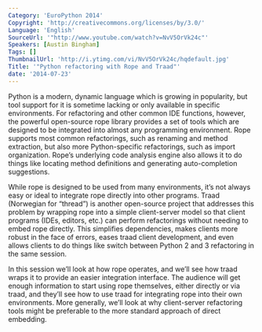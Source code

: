 ```yaml
---
Category: 'EuroPython 2014'
Copyright: 'http://creativecommons.org/licenses/by/3.0/'
Language: 'English'
SourceUrl: '"http://www.youtube.com/watch?v=NvV5OrVk24c"'
Speakers: [Austin Bingham]
Tags: []
ThumbnailUrl: 'http://i.ytimg.com/vi/NvV5OrVk24c/hqdefault.jpg'
Title: '"Python refactoring with Rope and Traad"'
date: '2014-07-23'
---
```

Python is a modern, dynamic language which is growing in popularity, but tool support for it is sometime lacking or only available in specific environments. For refactoring and other common IDE functions, however, the powerful open-source rope library provides a set of tools which are designed to be integrated into almost any programming environment. Rope supports most common refactorings, such as renaming and method extraction, but also more Python-specific refactorings, such as import organization. Rope’s underlying code analysis engine also allows it to do things like locating method definitions and generating auto-completion suggestions.

While rope is designed to be used from many environments, it’s not always easy or ideal to integrate rope directly into other programs. Traad  (Norwegian for “thread”) is another open-source project that addresses this problem by wrapping rope into a simple client-server model so that client programs (IDEs, editors, etc.) can perform refactorings without needing to embed rope directly. This simplifies dependencies, makes clients more robust in the face of errors, eases traad client development, and even allows clients to do things like switch between Python 2 and 3 refactoring in the same session.

In this session we’ll look at how rope operates, and we’ll see how traad wraps it to provide an easier integration interface. The audience will get enough information to start using rope themselves, either directly or via traad, and they’ll see how to use traad for integrating rope into their own environments. More generally, we’ll look at why client-server refactoring tools might be preferable to the more standard approach of direct embedding. 
